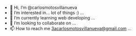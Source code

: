 - 👋 Hi, I’m @carlosmotosvillanueva
- 👀 I’m interested in... lot of things :) ...
- 🌱 I’m currently learning web developing ...
- 💞️ I’m looking to collaborate on ...
- 📫 How to reach me 3acarlosmotosvillanueva@gmail.com ...

<!---
carlosmotosvillanueva/carlosmotosvillanueva is a ✨ special ✨ repository because its `README.md` (this file) appears on your GitHub profile.
You can click the Preview link to take a look at your changes.
--->
